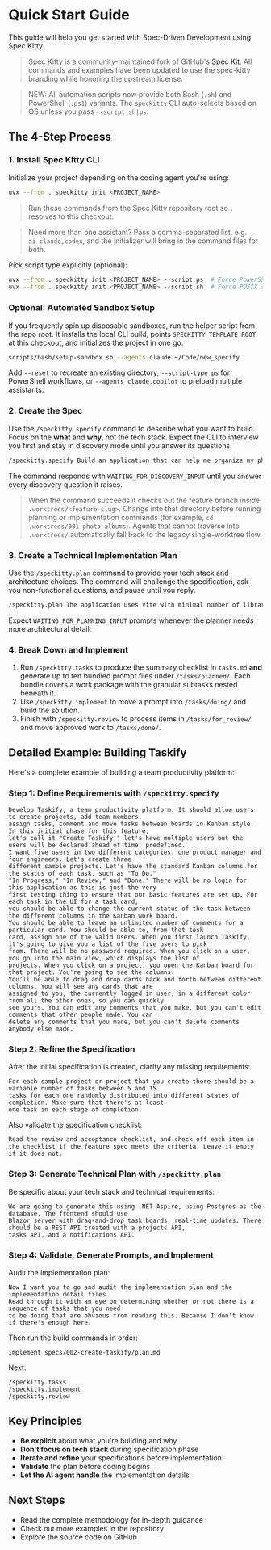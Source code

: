 # Quick Start Guide

This guide will help you get started with Spec-Driven Development using Spec Kitty.

> Spec Kitty is a community-maintained fork of GitHub's [Spec Kit](https://github.com/github/spec-kit). All commands and examples have been updated to use the spec-kitty branding while honoring the upstream license.

> NEW: All automation scripts now provide both Bash (`.sh`) and PowerShell (`.ps1`) variants. The `speckitty` CLI auto-selects based on OS unless you pass `--script sh|ps`.

## The 4-Step Process

### 1. Install Spec Kitty CLI

Initialize your project depending on the coding agent you're using:

```bash
uvx --from . speckitty init <PROJECT_NAME>
```

> Run these commands from the Spec Kitty repository root so `.` resolves to this checkout.

> Need more than one assistant? Pass a comma-separated list, e.g. `--ai claude,codex`, and the initializer will bring in the command files for both.

Pick script type explicitly (optional):
```bash
uvx --from . speckitty init <PROJECT_NAME> --script ps  # Force PowerShell
uvx --from . speckitty init <PROJECT_NAME> --script sh  # Force POSIX shell
```

### Optional: Automated Sandbox Setup

If you frequently spin up disposable sandboxes, run the helper script from the repo root. It installs the local CLI build, points `SPECKITTY_TEMPLATE_ROOT` at this checkout, and initializes the project in one go:

```bash
scripts/bash/setup-sandbox.sh --agents claude ~/Code/new_specify
```

Add `--reset` to recreate an existing directory, `--script-type ps` for PowerShell workflows, or `--agents claude,copilot` to preload multiple assistants.

### 2. Create the Spec

Use the `/speckitty.specify` command to describe what you want to build. Focus on the **what** and **why**, not the tech stack. Expect the CLI to interview you first and stay in discovery mode until you answer its questions.

```bash
/speckitty.specify Build an application that can help me organize my photos in separate photo albums. Albums are grouped by date and can be re-organized by dragging and dropping on the main page. Albums are never in other nested albums. Within each album, photos are previewed in a tile-like interface.
```

The command responds with `WAITING_FOR_DISCOVERY_INPUT` until you answer every discovery question it raises.

> When the command succeeds it checks out the feature branch inside `.worktrees/<feature-slug>`. Change into that directory before running planning or implementation commands (for example, `cd .worktrees/001-photo-albums`). Agents that cannot traverse into `.worktrees/` automatically fall back to the legacy single-worktree flow.

### 3. Create a Technical Implementation Plan

Use the `/speckitty.plan` command to provide your tech stack and architecture choices. The command will challenge the specification, ask you non-functional questions, and pause until you reply.

```bash
/speckitty.plan The application uses Vite with minimal number of libraries. Use vanilla HTML, CSS, and JavaScript as much as possible. Images are not uploaded anywhere and metadata is stored in a local SQLite database.
```

Expect `WAITING_FOR_PLANNING_INPUT` prompts whenever the planner needs more architectural detail.

### 4. Break Down and Implement

1. Run `/speckitty.tasks` to produce the summary checklist in `tasks.md` **and** generate up to ten bundled prompt files under `/tasks/planned/`. Each bundle covers a work package with the granular subtasks nested beneath it.
2. Use `/speckitty.implement` to move a prompt into `/tasks/doing/` and build the solution.
3. Finish with `/speckitty.review` to process items in `/tasks/for_review/` and move approved work to `/tasks/done/`.

## Detailed Example: Building Taskify

Here's a complete example of building a team productivity platform:

### Step 1: Define Requirements with `/speckitty.specify`

```text
Develop Taskify, a team productivity platform. It should allow users to create projects, add team members,
assign tasks, comment and move tasks between boards in Kanban style. In this initial phase for this feature,
let's call it "Create Taskify," let's have multiple users but the users will be declared ahead of time, predefined.
I want five users in two different categories, one product manager and four engineers. Let's create three
different sample projects. Let's have the standard Kanban columns for the status of each task, such as "To Do,"
"In Progress," "In Review," and "Done." There will be no login for this application as this is just the very
first testing thing to ensure that our basic features are set up. For each task in the UI for a task card,
you should be able to change the current status of the task between the different columns in the Kanban work board.
You should be able to leave an unlimited number of comments for a particular card. You should be able to, from that task
card, assign one of the valid users. When you first launch Taskify, it's going to give you a list of the five users to pick
from. There will be no password required. When you click on a user, you go into the main view, which displays the list of
projects. When you click on a project, you open the Kanban board for that project. You're going to see the columns.
You'll be able to drag and drop cards back and forth between different columns. You will see any cards that are
assigned to you, the currently logged in user, in a different color from all the other ones, so you can quickly
see yours. You can edit any comments that you make, but you can't edit comments that other people made. You can
delete any comments that you made, but you can't delete comments anybody else made.
```

### Step 2: Refine the Specification

After the initial specification is created, clarify any missing requirements:

```text
For each sample project or project that you create there should be a variable number of tasks between 5 and 15
tasks for each one randomly distributed into different states of completion. Make sure that there's at least
one task in each stage of completion.
```

Also validate the specification checklist:

```text
Read the review and acceptance checklist, and check off each item in the checklist if the feature spec meets the criteria. Leave it empty if it does not.
```

### Step 3: Generate Technical Plan with `/speckitty.plan`

Be specific about your tech stack and technical requirements:

```text
We are going to generate this using .NET Aspire, using Postgres as the database. The frontend should use
Blazor server with drag-and-drop task boards, real-time updates. There should be a REST API created with a projects API,
tasks API, and a notifications API.
```

### Step 4: Validate, Generate Prompts, and Implement

Audit the implementation plan:

```text
Now I want you to go and audit the implementation plan and the implementation detail files.
Read through it with an eye on determining whether or not there is a sequence of tasks that you need
to be doing that are obvious from reading this. Because I don't know if there's enough here.
```

Then run the build commands in order:

```text
implement specs/002-create-taskify/plan.md
```

Next:

```text
/speckitty.tasks
/speckitty.implement
/speckitty.review
```

## Key Principles

- **Be explicit** about what you're building and why
- **Don't focus on tech stack** during specification phase
- **Iterate and refine** your specifications before implementation
- **Validate** the plan before coding begins
- **Let the AI agent handle** the implementation details

## Next Steps

- Read the complete methodology for in-depth guidance
- Check out more examples in the repository
- Explore the source code on GitHub
